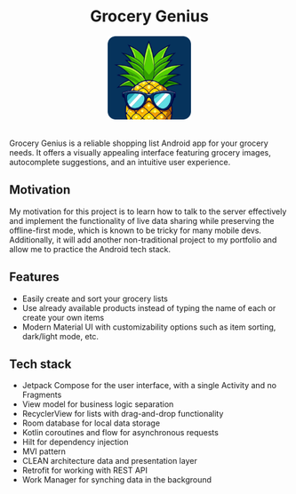 <h1 align="center" line-height:1"><b>Grocery Genius</b></h1>

<div align="center">
  <img alt="Grocery Genius logo" src="images/app_logo_rounded_corners.svg" height="150px">
</div>

<br />

Grocery Genius is a reliable shopping list Android app for your grocery needs. It offers a visually appealing interface featuring grocery images, autocomplete suggestions, and an intuitive user experience.

## Motivation

My motivation for this project is to learn how to talk to the server effectively and implement the functionality of live data sharing while preserving the offline-first mode, which is known to be tricky for many mobile devs. Additionally, it will add another non-traditional project to my portfolio and allow me to practice the Android tech stack. 

## Features

- Easily create and sort your grocery lists
- Use already available products instead of typing the name of each or create your own items
- Modern Material UI with customizability options such as item sorting, dark/light mode, etc.

## Tech stack

- Jetpack Compose for the user interface, with a single Activity and no Fragments
- View model for business logic separation
- RecyclerView for lists with drag-and-drop functionality
- Room database for local data storage
- Kotlin coroutines and flow for asynchronous requests
- Hilt for dependency injection
- MVI pattern
- CLEAN architecture data and presentation layer
- Retrofit for working with REST API
- Work Manager for synching data in the background
